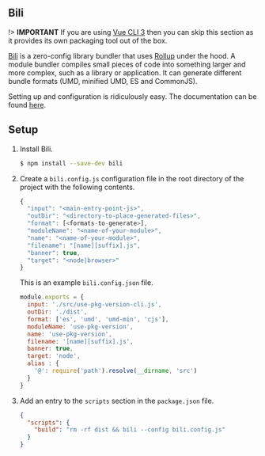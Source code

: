 ## Bili

!> **IMPORTANT** If you are using [Vue CLI 3](https://cli.vuejs.org/) then you can skip this section as it provides its own packaging tool out of the box.

[Bili](https://github.com/egoist/bili) is a zero-config library bundler that uses [Rollup](https://github.com/rollup/rollup) under the hood. A module bundler compiles small pieces of code into something larger and more complex, such as a library or application. It can generate different bundle formats (UMD, minified UMD, ES and CommonJS).

Setting up and configuration is ridiculously easy. The documentation can be found [here](https://bili.egoist.sh).

## Setup

1. Install Bili.

    ```bash
    $ npm install --save-dev bili
    ```

2. Create a `bili.config.js` configuration file in the root directory of the project with the following contents.

    ```js
    {
      "input": "<main-entry-point-js>",
      "outDir": "<directory-to-place-generated-files>",
      "format": [<formats-to-generate>],
      "moduleName": "<name-of-your-module>",
      "name": "<name-of-your-module>",
      "filename": "[name][suffix].js",
      "banner": true,
      "target": "<node|browser>"
    }
    ```

    This is an example `bili.config.json` file.

    ```js
    module.exports = {
      input: './src/use-pkg-version-cli.js',
      outDir: './dist',
      format: ['es', 'umd', 'umd-min', 'cjs'],
      moduleName: 'use-pkg-version',
      name: 'use-pkg-version',
      filename: '[name][suffix].js',
      banner: true,
      target: 'node',
      alias : {
        '@': require('path').resolve(__dirname, 'src')
      }
    }
    ```

3. Add an entry to the `scripts` section in the `package.json` file.

   ```json
   {
     "scripts": {
       "build": "rm -rf dist && bili --config bili.config.js"
     }
   }
   ```
